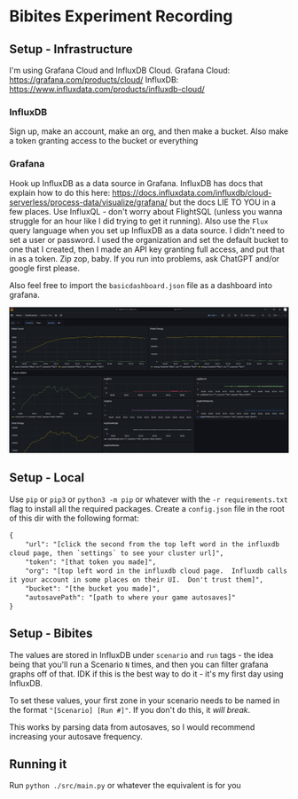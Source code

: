 # Bibites Experiment Recording

## Setup - Infrastructure

I'm using Grafana Cloud and InfluxDB Cloud.
Grafana Cloud: https://grafana.com/products/cloud/
InfluxDB: https://www.influxdata.com/products/influxdb-cloud/

### InfluxDB
Sign up, make an account, make an org, and then make a bucket.  Also make a token granting access to the bucket or everything

### Grafana
Hook up InfluxDB as a data source in Grafana.  InfluxDB has docs that explain how to do this here: https://docs.influxdata.com/influxdb/cloud-serverless/process-data/visualize/grafana/ but the docs LIE TO YOU in a few places.  Use InfluxQL - don't worry about FlightSQL (unless you wanna struggle for an hour like I did trying to get it running).  Also use the `Flux` query language when you set up InfluxDB as a data source.  I didn't need to set a user or password.  I used the organization and set the default bucket to one that I created, then I made an API key granting full access, and put that in as a token.  Zip zop, baby.  If you run into problems, ask ChatGPT and/or google first please.

Also feel free to import the `basicdashboard.json` file as a dashboard into grafana.

![image](dashboard_example.png)

## Setup - Local

Use `pip` or `pip3` or `python3 -m pip` or whatever with the `-r requirements.txt` flag to install all the required packages.  Create a `config.json` file in the root of this dir with the following format:

    {
        "url": "[click the second from the top left word in the influxdb cloud page, then `settings` to see your cluster url]",
        "token": "[that token you made]",
        "org": "[top left word in the influxdb cloud page.  Influxdb calls it your account in some places on their UI.  Don't trust them]",
        "bucket": "[the bucket you made]",
        "autosavePath": "[path to where your game autosaves]"
    }

## Setup - Bibites

The values are stored in InfluxDB under `scenario` and `run` tags - the idea being that you'll run a Scenario `N` times, and then you can filter grafana graphs off of that.  IDK if this is the best way to do it - it's my first day using InfluxDB.

To set these values, your first zone in your scenario needs to be named in the format `"[Scenario] [Run #]"`.  If you don't do this, it _will break_.

This works by parsing data from autosaves, so I would recommend increasing your autosave frequency.

## Running it

Run `python ./src/main.py` or whatever the equivalent is for you